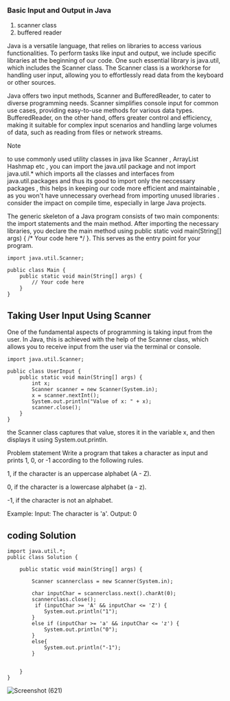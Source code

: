 ### Basic Input and Output in Java
1. scanner class
2. buffered reader


Java is a versatile language, that relies on libraries to access various functionalities. To perform tasks like input and output, we include specific libraries at the beginning of our code. One such essential library is java.util, which includes the Scanner class. The Scanner class is a workhorse for handling user input, allowing you to effortlessly read data from the keyboard or other sources.

Java offers two input methods, Scanner and BufferedReader, to cater to diverse programming needs. Scanner simplifies console input for common use cases, providing easy-to-use methods for various data types. BufferedReader, on the other hand, offers greater control and efficiency, making it suitable for complex input scenarios and handling large volumes of data, such as reading from files or network streams. 








> [!NOTE]
> to use commonly used utility classes in java like Scanner , ArrayList Hashmap etc , you can import the java.util package and not import java.util.* which imports all the classes and interfaces from java.util.packages  and thus its good to import only the neccessary packages , this helps in keeping our code more efficient and maintainable , as you won't have unnecessary overhead from importing unused libraries .
> consider the impact on compile time, especially in large Java projects.




The generic skeleton of a Java program consists of two main components: the import statements and the main method. After importing the necessary libraries, you declare the main method using public static void main(String[] args) { /* Your code here */ }. This serves as the entry point for your program.


```
import java.util.Scanner;

public class Main {
    public static void main(String[] args) {
        // Your code here
    }
}
```



## Taking User Input Using Scanner
One of the fundamental aspects of programming is taking input from the user. In Java, this is achieved with the help of the Scanner class, which allows you to receive input from the user via the terminal or console.
```
import java.util.Scanner;

public class UserInput {
    public static void main(String[] args) {
        int x;
        Scanner scanner = new Scanner(System.in);
        x = scanner.nextInt();
        System.out.println("Value of x: " + x);
        scanner.close();
    }
}
```
the Scanner class captures that value, stores it in the variable x, and then displays it using System.out.println.









 Problem statement
Write a program that takes a character as input and prints 1, 0, or -1 according to the following rules.

1, if the character is an uppercase alphabet (A - Z).

0, if the character is a lowercase alphabet (a - z).

-1, if the character is not an alphabet.


Example:
Input: The character is 'a'.
Output: 0


## coding Solution
```
import java.util.*;
public class Solution {
    
    public static void main(String[] args) {
        
        Scanner scannerclass = new Scanner(System.in);
        
        char inputChar = scannerclass.next().charAt(0);
        scannerclass.close();
         if (inputChar >= 'A' && inputChar <= 'Z') {
            System.out.println("1");
        }
        else if (inputChar >= 'a' && inputChar <= 'z') {
            System.out.println("0");
        }
        else{
            System.out.println("-1");
        }
       

    }
}
```
![Screenshot (621)](https://github.com/Mogana004/DSA_JAVA/assets/92911280/46410360-5634-4486-968d-7601f341050d)


